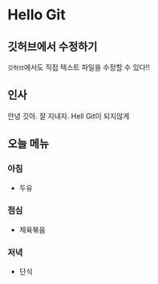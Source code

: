 # Hello Git

## 깃허브에서 수정하기
`깃허브`에서도 직접 텍스트 파일을 수정할 수 있다!!

## 인사
안녕 깃아.
잘 지내자.
Hell Git이 되지않게

## 오늘 메뉴
### 아침
- 두유

### 점심
- 제육볶음

### 저녁
- 단식
